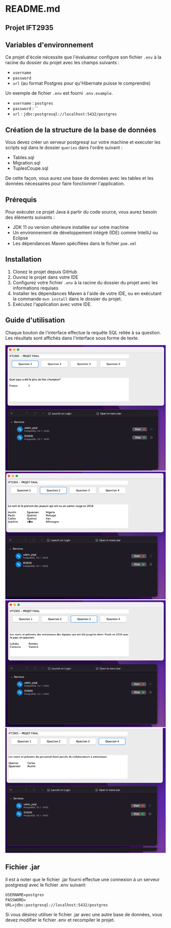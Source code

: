 # README.md

## Projet IFT2935

## Variables d'environnement

Ce projet d'école nécessite que l'évaluateur configure son fichier `.env` à la racine du dossier du projet avec les champs suivants :

- `username`
- `password`
- `url` (au format Postgres pour qu'Hibernate puisse le comprendre)

Un exemple de fichier `.env` est fourni `.env.example`.
- `username` : `postgres`
- `password` : ``
- `url` : `jdbc:postgresql://localhost:5432/postgres`

## Création de la structure de la base de données
Vous devez créer un serveur postgresql sur votre machine et executer les scripts sql dans le dossier `queries` dans l'ordre suivant :
- Tables.sql
- Migration.sql
- TuplesCoupe.sql

De cette façon, vous aurez une base de données avec les tables et les données nécessaires pour faire fonctionner l'application.

## Prérequis

Pour exécuter ce projet Java à partir du code source, vous aurez besoin des éléments suivants :

- JDK 11 ou version ultérieure installée sur votre machine
- Un environnement de développement intégré (IDE) comme IntelliJ ou Eclipse
- Les dépendances Maven spécifiées dans le fichier `pom.xml`

## Installation

1. Clonez le projet depuis GitHub
2. Ouvrez le projet dans votre IDE
3. Configurez votre fichier `.env` à la racine du dossier du projet avec les informations requises
4. Installer les dépendances Maven à l'aide de votre IDE, ou en exécutant la commande `mvn install` dans le dossier du projet.
5. Exécutez l'application avec votre IDE.

## Guide d'utilisation
Chaque bouton de l'interface effectue la requête SQL reliée à sa question. Les résultats sont affichés dans l'interface sous forme de texte.

![Question 1](./captures-ecran/question1.png)
![Question 2](./captures-ecran/question2.png)
![Question 3](./captures-ecran/question3.png)
![Question 4](./captures-ecran/question4.png)


## Fichier .jar

Il est à noter que le fichier .jar fourni effectue une connexion à un serveur postgresql avec le fichier .env suivant:

```
USERNAME=postgres
PASSWORD=
URL=jdbc:postgresql://localhost:5432/postgres
```

Si vous désirez utiliser le fichier .jar avec une autre base de données, vous devez modifier le fichier .env et recompiler le projet.